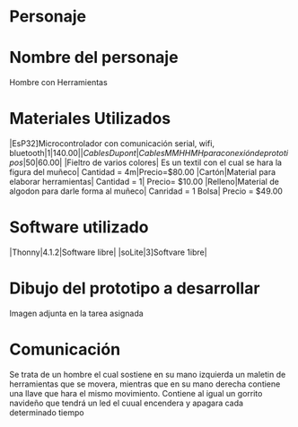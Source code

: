 
# Personaje
# Nombre del personaje
Hombre con Herramientas
# Materiales Utilizados
|EsP32]Microcontrolador con comunicación serial, wifi, bluetooth|1|$140.00|
|Cables Dupont|Cables MM HH MH para conexión de prototipos|50|$60.00|
|Fieltro de varios colores| Es un textil con el cual se hara la figura del muñeco| Cantidad = 4m|Precio=$80.00 
|Cartón|Material para elaborar herramientas| Cantidad = 1| Precio= $10.00
|Relleno|Material de algodon para darle forma al muñeco| Canridad = 1 Bolsa| Precio = $49.00
# Software utilizado
|Thonny|4.1.2|Software libre|
|soLite|3]Softvare 1ibre|
# Dibujo del prototipo a desarrollar
Imagen adjunta en la tarea asignada 
# Comunicación
Se trata de un hombre el cual sostiene en su mano izquierda un maletin de herramientas que se movera,
mientras que en su mano derecha contiene una llave que hara el mismo movimiento. Contiene al igual 
un gorrito navideño que tendrá un led el cuual encendera y apagara cada determinado tiempo

